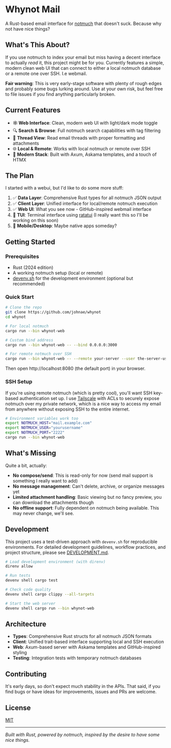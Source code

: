 # Whynot Mail

A Rust-based email interface for [notmuch](https://notmuchmail.org/) that doesn't suck. Because why not have nice things?

## What's This About?

If you use notmuch to index your email but miss having a decent interface to actually *read* it, this project might be for you. Currently features a simple, modern clean web UI that can connect to either a local notmuch database or a remote one over SSH. I.e webmail.

**Fair warning**: This is very early-stage software with plenty of rough edges and probably some bugs lurking around. Use at your own risk, but feel free to file issues if you find anything particularly broken.

## Current Features

- 🕸️ **Web Interface**: Clean, modern web UI with light/dark mode toggle
- 🔍 **Search & Browse**: Full notmuch search capabilities with tag filtering
- 📧 **Thread View**: Read email threads with proper formatting and attachments
- 🌐 **Local & Remote**: Works with local notmuch or remote over SSH
- 🎨 **Modern Stack**: Built with Axum, Askama templates, and a touch of HTMX

## The Plan

I started with a webui, but I'd like to do some more stuff:

1. ✅ **Data Layer**: Comprehensive Rust types for all notmuch JSON output
2. ✅ **Client Layer**: Unified interface for local/remote notmuch execution  
3. ✅ **Web UI**: What you see now - GitHub-inspired webmail interface
4. 🚧 **TUI**: Terminal interface using [ratatui](https://ratatui.rs/) (I really want this so I'll be working on this soon)
5. 🔮 **Mobile/Desktop**: Maybe native apps someday?

## Getting Started

### Prerequisites

- Rust (2024 edition)
- A working notmuch setup (local or remote)
- [devenv.sh](https://devenv.sh/) for the development environment (optional but recommended)

### Quick Start

```bash
# Clone the repo
git clone https://github.com/johnae/whynot
cd whynot

# For local notmuch
cargo run --bin whynot-web

# Custom bind address
cargo run --bin whynot-web -- --bind 0.0.0.0:3000

# For remote notmuch over SSH
cargo run --bin whynot-web -- --remote your-server --user the-server-user ## this is for remote/ssh access to notmuch
```

Then open http://localhost:8080 (the default port) in your browser.

### SSH Setup

If you're using remote notmuch (which is pretty cool), you'll want SSH key-based authentication set up. I use [Tailscale](https://tailscale.com) with ACLs to securely expose notmuch over my private network, which is a nice way to access my email from anywhere without exposing SSH to the entire internet.

```bash
# Environment variables work too
export NOTMUCH_HOST="mail.example.com"
export NOTMUCH_USER="yourusername"
export NOTMUCH_PORT="2222"
cargo run --bin whynot-web
```

## What's Missing

Quite a bit, actually:

- **No compose/send**: This is read-only for now (send mail support is something I really want to add)
- **No message management**: Can't delete, archive, or organize messages yet
- **Limited attachment handling**: Basic viewing but no fancy preview, you can download the attachments though
- **No offline support**: Fully dependent on notmuch being available. This may never change, we'll see.

## Development

This project uses a test-driven approach with `devenv.sh` for reproducible environments. For detailed development guidelines, workflow practices, and project structure, please see [DEVELOPMENT.md](./DEVELOPMENT.md).

```bash
# Load development environment (with direnv)
direnv allow

# Run tests
devenv shell cargo test

# Check code quality
devenv shell cargo clippy --all-targets

# Start the web server
devenv shell cargo run --bin whynot-web
```

## Architecture

- **Types**: Comprehensive Rust structs for all notmuch JSON formats
- **Client**: Unified trait-based interface supporting local and SSH execution
- **Web**: Axum-based server with Askama templates and GitHub-inspired styling
- **Testing**: Integration tests with temporary notmuch databases

## Contributing

It's early days, so don't expect much stability in the APIs. That said, if you find bugs or have ideas for improvements, issues and PRs are welcome.

## License

[MIT](https://choosealicense.com/licenses/mit)

---

*Built with Rust, powered by notmuch, inspired by the desire to have some nice things.*
